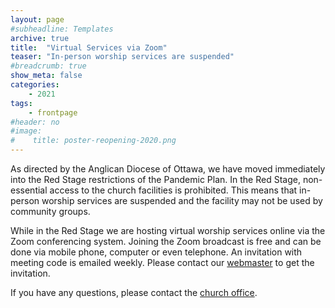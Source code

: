 ```yaml
---
layout: page
#subheadline: Templates
archive: true
title:  "Virtual Services via Zoom"
teaser: "In-person worship services are suspended"
#breadcrumb: true
show_meta: false
categories:
    - 2021
tags:
    - frontpage
#header: no
#image:
#    title: poster-reopening-2020.png
---
```

As directed by the Anglican Diocese of Ottawa, we have moved immediately into the Red Stage restrictions of the Pandemic Plan.  In the Red Stage, non-essential access to the church facilities is prohibited.  This means that in-person worship services are suspended and the facility may not be used by community groups.  

While in the Red Stage we are hosting virtual worship services online via the Zoom conferencing system.  Joining the Zoom broadcast is free and can be done via mobile phone, computer or even telephone.  An invitation with meeting code is emailed weekly.  Please contact our [webmaster][2] to get the invitation.  

If you have any questions, please contact the [church office][1].

 [1]: mailto:admin@stcolumbaottawa.ca
 [2]: mailto:webmaster@stcolumbaottawa.ca

